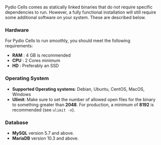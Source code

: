 Pydio Cells comes as statically linked binaries that do not require specific dependencies to run. However, a fully functional installation will still require some additional software on your system. These are described below.

### Hardware

For Pydio Cells to run smoothly, you should meet the following requirements:

* **RAM** : 4 GB is recommended
* **CPU** : 2 Cores minimum
* **HD**  : Preferably an SSD

### Operating System

* **Supported Operating systems**: Debian, Ubuntu, CentOS, MacOS, Windows
* **Ulimit**: Make sure to set the number of allowed open files for the binary to something greater than **2048**. For production, a minimum of **8192** is recommended (see `ulimit -n`).

### Database

* **MySQL** version 5.7 and above.
* **MariaDB** version 10.3 and above.
